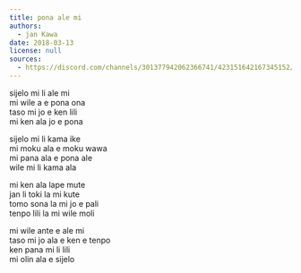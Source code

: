 ```yaml
---
title: pona ale mi
authors:
  - jan Kawa
date: 2018-03-13
license: null
sources:
  - https://discord.com/channels/301377942062366741/423151642167345152/423154399121244170
---
```


sijelo mi li ale mi  \
mi wile a e pona ona  \
taso mi jo e ken lili  \
mi ken ala jo e pona

sijelo mi li kama ike  \
mi moku ala e moku wawa  \
mi pana ala e pona ale  \
wile mi li kama ala

mi ken ala lape mute  \
jan li toki la mi kute  \
tomo sona la mi jo e pali  \
tenpo lili la mi wile moli

mi wile ante e ale mi  \
taso mi jo ala e ken e tenpo  \
ken pana mi li lili  \
mi olin ala e sijelo
